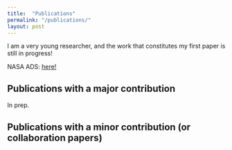 ```yaml
---
title:  "Publications"
permalink: "/publications/"
layout: post
---
```


I am a very young researcher, and the work that constitutes my first paper is still in progress!

NASA ADS: [here!](https://ui.adsabs.harvard.edu/search/fq=%7B!type%3Daqp%20v%3D%24fq_database%7D&fq_database=(database%3Aastronomy%20OR%20database%3Aphysics)&q=%20%20author%3A%22Anthore%2C%20A%22%20year%3A2024-%20%20collection%3A%22astronomy%22&sort=date%20desc%2C%20bibcode%20desc&p_=0)

## Publications with a major contribution

In prep.

## Publications with a minor contribution (or collaboration papers) 

